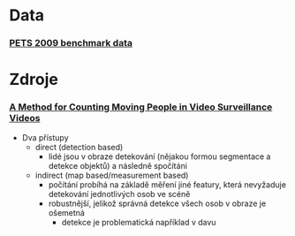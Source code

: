 # Data
### <a href=http://www.cvg.reading.ac.uk/PETS2009/a.html__>PETS 2009 benchmark data</a>


# Zdroje

### <a href=https://asp-eurasipjournals.springeropen.com/articles/10.1155/2010/231240>A Method for Counting Moving People in Video Surveillance Videos</a>

- Dva přístupy
  - direct (detection based)
    - lidé jsou v obraze detekování (nějakou formou segmentace a detekce objektů) a následně spočítáni
  - indirect (map based/measurement based)
    - počítání probíhá na základě měření jiné featury, která nevyžaduje detekování jednotlivých osob ve scéně
    - robustnější, jelikož správná detekce všech osob v obraze je ošemetná
      - detekce je problematická například v davu
